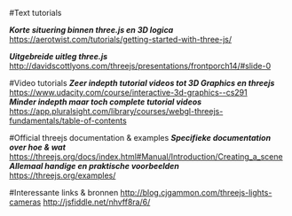 #Text tutorials

_**Korte situering binnen three.js en 3D logica**_  
https://aerotwist.com/tutorials/getting-started-with-three-js/  

_**Uitgebreide uitleg three.js**_  
http://davidscottlyons.com/threejs/presentations/frontporch14/#slide-0  

#Video tutorials
_**Zeer indepth tutorial videos tot 3D Graphics en threejs**_  
https://www.udacity.com/course/interactive-3d-graphics--cs291  
_**Minder indepth maar toch complete tutorial videos**_  
https://app.pluralsight.com/library/courses/webgl-threejs-fundamentals/table-of-contents

#Official threejs documentation & examples
_**Specifieke documentation over hoe & wat**_  
https://threejs.org/docs/index.html#Manual/Introduction/Creating_a_scene  
_**Allemaal handige en praktische voorbeelden**_  
https://threejs.org/examples/


#Interessante links & bronnen
http://blog.cjgammon.com/threejs-lights-cameras
http://jsfiddle.net/nhvff8ra/6/